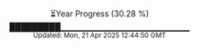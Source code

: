 <p align="center">
⏳Year Progress (30.28 %) <br>
█████████▁▁▁▁▁▁▁▁▁▁▁▁▁▁▁▁▁▁▁▁▁ <br>
<sub>Updated: Mon, 21 Apr 2025 12:44:50 GMT</sub>
</p>

